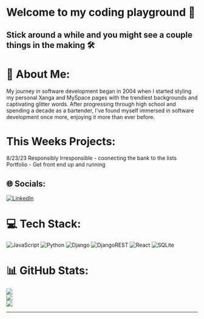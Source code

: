 # Welcome to my coding playground 🛝
## Stick around a while and you might see a couple things in the making 🛠
      
# 💫 About Me:

My journey in software development began in 2004 when I started styling my personal Xanga and MySpace pages with the trendiest backgrounds and captivating glitter words. After progressing through high school and spending a decade as a bartender, I've found myself immersed in software development once more, enjoying it more than ever before.

# This Weeks Projects:
8/23/23
Responsibly Irresponsible - coonecting the bank to the lists
Portfolio - Get front end up and running 
## 🌐 Socials:
[![LinkedIn](https://img.shields.io/badge/LinkedIn-%230077B5.svg?logo=linkedin&logoColor=white)](https://linkedin.com/in/kimberburton) 

# 💻 Tech Stack:
![JavaScript](https://img.shields.io/badge/javascript-%23323330.svg?style=for-the-badge&logo=javascript&logoColor=%23F7DF1E) ![Python](https://img.shields.io/badge/python-3670A0?style=for-the-badge&logo=python&logoColor=ffdd54) ![Django](https://img.shields.io/badge/django-%23092E20.svg?style=for-the-badge&logo=django&logoColor=white) ![DjangoREST](https://img.shields.io/badge/DJANGO-REST-ff1709?style=for-the-badge&logo=django&logoColor=white&color=ff1709&labelColor=gray) ![React](https://img.shields.io/badge/react-%2320232a.svg?style=for-the-badge&logo=react&logoColor=%2361DAFB) ![SQLite](https://img.shields.io/badge/sqlite-%2307405e.svg?style=for-the-badge&logo=sqlite&logoColor=white)
# 📊 GitHub Stats:
![](https://github-readme-stats.vercel.app/api?username=kjburton03&theme=merko&hide_border=true&include_all_commits=false&count_private=false)<br/>
![](https://github-readme-streak-stats.herokuapp.com/?user=kjburton03&theme=merko&hide_border=true)<br/>
![](https://github-readme-stats.vercel.app/api/top-langs/?username=kjburton03&theme=merko&hide_border=true&include_all_commits=false&count_private=false&layout=compact)

---
<!-- [![](https://visitcount.itsvg.in/api?id=kjburton03&icon=0&color=0)](https://visitcount.itsvg.in)

<!-- Proudly created with GPRM ( https://gprm.itsvg.in ) -->
